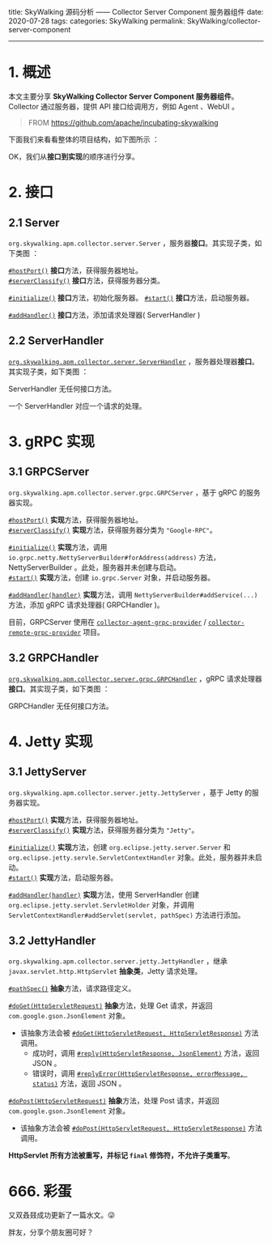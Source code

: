 title: SkyWalking 源码分析 —— Collector Server Component 服务器组件
date: 2020-07-28
tags:
categories: SkyWalking
permalink: SkyWalking/collector-server-component

-------


# 1. 概述

本文主要分享 **SkyWalking Collector Server Component 服务器组件**。Collector 通过服务器，提供 API 接口给调用方，例如 Agent 、WebUI 。

> FROM https://github.com/apache/incubating-skywalking  
> [](http://www.iocoder.cn/images/SkyWalking/2020_07_25/01.jpeg)

下面我们来看看整体的项目结构，如下图所示 ：

[](http://www.iocoder.cn/images/SkyWalking/2020_07_28/02.png)

OK，我们从**接口到实现**的顺序进行分享。

# 2. 接口

## 2.1 Server

`org.skywalking.apm.collector.server.Server` ，服务器**接口**。其实现子类，如下类图 ：[](http://www.iocoder.cn/images/SkyWalking/2020_07_28/03.png)

[`#hostPort()`](https://github.com/YunaiV/skywalking/blob/ceee65ca1e03c34a756922034f85c5d95b8f2178/apm-collector/apm-collector-component/server-component/src/main/java/org/skywalking/apm/collector/server/Server.java#L31) **接口**方法，获得服务器地址。  
[`#serverClassify()`](https://github.com/YunaiV/skywalking/blob/ceee65ca1e03c34a756922034f85c5d95b8f2178/apm-collector/apm-collector-component/server-component/src/main/java/org/skywalking/apm/collector/server/Server.java#L36) **接口**方法，获得服务器分类。

[`#initialize()`](https://github.com/YunaiV/skywalking/blob/ceee65ca1e03c34a756922034f85c5d95b8f2178/apm-collector/apm-collector-component/server-component/src/main/java/org/skywalking/apm/collector/server/Server.java#L43) **接口**方法，初始化服务器。
[`#start()`](https://github.com/YunaiV/skywalking/blob/ceee65ca1e03c34a756922034f85c5d95b8f2178/apm-collector/apm-collector-component/server-component/src/main/java/org/skywalking/apm/collector/server/Server.java#L50) **接口**方法，启动服务器。

[`#addHandler()`](https://github.com/YunaiV/skywalking/blob/ceee65ca1e03c34a756922034f85c5d95b8f2178/apm-collector/apm-collector-component/server-component/src/main/java/org/skywalking/apm/collector/server/Server.java#L57) **接口**方法，添加请求处理器( ServerHandler )

## 2.2 ServerHandler

[`org.skywalking.apm.collector.server.ServerHandler`](https://github.com/YunaiV/skywalking/blob/ceee65ca1e03c34a756922034f85c5d95b8f2178/apm-collector/apm-collector-component/server-component/src/main/java/org/skywalking/apm/collector/server/ServerHandler.java) ，服务器处理器**接口**。其实现子类，如下类图 ：[](http://www.iocoder.cn/images/SkyWalking/2020_07_28/04.png)

ServerHandler 无任何接口方法。

一个 ServerHandler 对应一个请求的处理。

# 3. gRPC 实现

## 3.1 GRPCServer

`org.skywalking.apm.collector.server.grpc.GRPCServer` ，基于 gRPC 的服务器实现。

[`#hostPort()`](https://github.com/YunaiV/skywalking/blob/ceee65ca1e03c34a756922034f85c5d95b8f2178/apm-collector/apm-collector-component/server-component/src/main/java/org/skywalking/apm/collector/server/grpc/GRPCServer.java#L47) **实现**方法，获得服务器地址。  
[`#serverClassify()`](https://github.com/YunaiV/skywalking/blob/ceee65ca1e03c34a756922034f85c5d95b8f2178/apm-collector/apm-collector-component/server-component/src/main/java/org/skywalking/apm/collector/server/grpc/GRPCServer.java#L51) **实现**方法，获得服务器分类为 `"Google-RPC"`。

[`#initialize()`](https://github.com/YunaiV/skywalking/blob/ceee65ca1e03c34a756922034f85c5d95b8f2178/apm-collector/apm-collector-component/server-component/src/main/java/org/skywalking/apm/collector/server/grpc/GRPCServer.java#L55) **实现**方法，调用 `io.grpc.netty.NettyServerBuilder#forAddress(address)` 方法，NettyServerBuilder 。此处，服务器并未创建与启动。  
[`#start()`](https://github.com/YunaiV/skywalking/blob/ceee65ca1e03c34a756922034f85c5d95b8f2178/apm-collector/apm-collector-component/server-component/src/main/java/org/skywalking/apm/collector/server/grpc/GRPCServer.java#L61) **实现**方法，创建 `io.grpc.Server` 对象，并启动服务器。

[`#addHandler(handler)`](https://github.com/YunaiV/skywalking/blob/ceee65ca1e03c34a756922034f85c5d95b8f2178/apm-collector/apm-collector-component/server-component/src/main/java/org/skywalking/apm/collector/server/grpc/GRPCServer.java#L70) **实现**方法，调用 `NettyServerBuilder#addService(...)` 方法，添加 gRPC 请求处理器( GRPCHandler )。

目前，GRPCServer 使用在 [`collector-agent-grpc-provider`](https://github.com/YunaiV/skywalking/blob/ceee65ca1e03c34a756922034f85c5d95b8f2178/apm-collector/apm-collector-agent-grpc/collector-agent-grpc-provider/) / [`collector-remote-grpc-provider`](https://github.com/YunaiV/skywalking/tree/ceee65ca1e03c34a756922034f85c5d95b8f2178/apm-collector/apm-collector-remote/collector-remote-grpc-provider) 项目。

## 3.2 GRPCHandler

[`org.skywalking.apm.collector.server.grpc.GRPCHandler`](https://github.com/YunaiV/skywalking/blob/ceee65ca1e03c34a756922034f85c5d95b8f2178/apm-collector/apm-collector-component/server-component/src/main/java/org/skywalking/apm/collector/server/ServerHandler.java) ，gRPC 请求处理器**接口**。其实现子类，如下类图 ：[](http://www.iocoder.cn/images/SkyWalking/2020_07_28/05.png)

GRPCHandler 无任何接口方法。

# 4. Jetty 实现

## 3.1 JettyServer

`org.skywalking.apm.collector.server.jetty.JettyServer` ，基于 Jetty 的服务器实现。

[`#hostPort()`](todo) **实现**方法，获得服务器地址。  
[`#serverClassify()`](todo) **实现**方法，获得服务器分类为 `"Jetty"`。

[`#initialize()`](todo) **实现**方法，创建 `org.eclipse.jetty.server.Server` 和 `org.eclipse.jetty.servle.ServletContextHandler` 对象。此处，服务器并未启动。  
[`#start()`](todo) **实现**方法，启动服务器。

[`#addHandler(handler)`](todo) **实现**方法，使用 ServerHandler 创建 `org.eclipse.jetty.servlet.ServletHolder` 对象，并调用 `ServletContextHandler#addServlet(servlet, pathSpec)` 方法进行添加。

## 3.2 JettyHandler

`org.skywalking.apm.collector.server.jetty.JettyHandler` ，继承 `javax.servlet.http.HttpServlet` **抽象类**，Jetty 请求处理。

[`#pathSpec()`](todo) **抽象**方法，请求路径定义。

[`#doGet(HttpServletRequest)`](todo) **抽象**方法，处理 Get 请求，并返回 `com.google.gson.JsonElement` 对象。

* 该抽象方法会被 [`#doGet(HttpServletRequest, HttpServletResponse)`](todo) 方法调用。
    * 成功时，调用 [`#reply(HttpServletResponse, JsonElement)`](todo) 方法，返回 JSON 。
    * 错误时，调用 [`#replyError(HttpServletResponse, errorMessage, status)`](todo) 方法，返回 JSON 。

[`#doPost(HttpServletRequest)`](todo) **抽象**方法，处理 Post 请求，并返回 `com.google.gson.JsonElement` 对象。

* 该抽象方法会被 [`#doPost(HttpServletRequest, HttpServletResponse)`](todo) 方法调用。

**HttpServlet 所有方法被重写，并标记 `final` 修饰符，不允许子类重写**。

# 666. 彩蛋

又双叒叕成功更新了一篇水文。😜

[](http://www.iocoder.cn/images/SkyWalking/2020_07_28/06.png)

胖友，分享个朋友圈可好？

